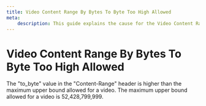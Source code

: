 ```yaml
---
title: Video Content Range By Bytes To Byte Too High Allowed
meta: 
    description: This guide explains the cause for the Video Content Range By Bytes To Byte Too High Allowed error.
---
```


# Video Content Range By Bytes To Byte Too High Allowed

The "to_byte" value in the "Content-Range" header is higher than the maximum upper bound allowed for a video. The maximum upper bound allowed for a video is 52,428,799,999.

